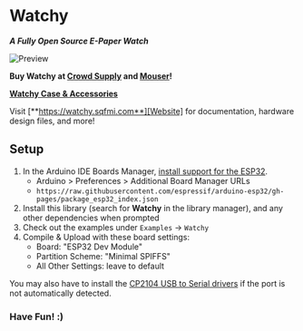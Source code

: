 # Watchy

***A Fully Open Source E-Paper Watch***

![Preview]

**Buy Watchy at [Crowd Supply] and [Mouser]!**

[**Watchy Case & Accessories**][Shop]

Visit [**https://watchy.sqfmi.com**][Website] for documentation, hardware design files, and more!

## Setup
1. In the Arduino IDE Boards Manager, [install support for the ESP32][ESP32].
    * Arduino > Preferences > Additional Board Manager URLs
    * ```https://raw.githubusercontent.com/espressif/arduino-esp32/gh-pages/package_esp32_index.json```
2. Install this library (search for **Watchy** in the library manager), and any other dependencies when prompted
3. Check out the examples under ```Examples``` -> ```Watchy```
4. Compile & Upload with these board settings:
    * Board: "ESP32 Dev Module"
    * Partition Scheme: "Minimal SPIFFS"
    * All Other Settings: leave to default

You may also have to install the [CP2104 USB to Serial drivers][Drivers] if the port is not automatically detected.

### Have Fun! :)

<!----------------------------------------------------------------------------->

[Preview]: https://watchy.sqfmi.com/img/watchy_render.png

[Crowd Supply]: https://www.crowdsupply.com/sqfmi/watchy
[Mouser]: https://www.mouser.com/ProductDetail/SQFMI/SQFMI-WATCHY-10?qs=DRkmTr78QARN9VSJRzqRxw%3D%3D

[Website]: https://watchy.sqfmi.com
[Shop]: https://shop.sqfmi.com

[Drivers]: https://www.silabs.com/products/development-tools/software/usb-to-uart-bridge-vcp-drivers
[ESP32]: https://docs.espressif.com/projects/arduino-esp32/en/latest/installing.html

